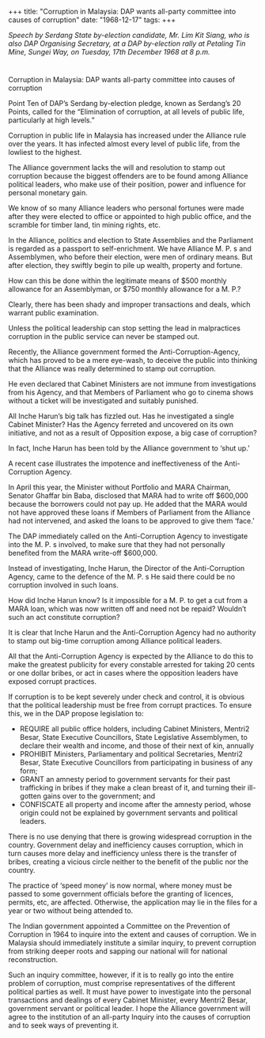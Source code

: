 +++ 
title: "Corruption in Malaysia: DAP wants all-party committee into causes of corruption"
date: "1968-12-17"
tags:
+++

_Speech by Serdang State by-election candidate, Mr. Lim Kit Siang, who is also DAP Organising Secretary, at a DAP by-election rally at Petaling Tin Mine, Sungei Way, on Tuesday, 17th December 1968 at 8 p.m._
# 
Corruption in Malaysia: DAP wants all-party committee into causes of corruption

Point Ten of DAP’s Serdang by-election pledge, known as Serdang’s 20 Points, called for the “Elimination of corruption, at all levels of public life, particularly at high levels.”

Corruption in public life in Malaysia has increased under the Alliance rule over the years. It has infected almost every level of public life, from the lowliest to the highest.

The Alliance government lacks the will and resolution to stamp out corruption because the biggest offenders are to be found among Alliance political leaders, who make use of their position, power and influence for personal monetary gain.</u>

We know of so many Alliance leaders who personal fortunes were made after they were elected to office or appointed to high public office, and the scramble for timber land, tin mining rights, etc.

In the Alliance, politics and election to State Assemblies and the Parliament is regarded as a passport to self-enrichment. We have Alliance M. P. s and Assemblymen, who before their election, were men of ordinary means. But after election, they swiftly begin to pile up wealth, property and fortune.

How can this be done within the legitimate means of $500 monthly allowance for an Assemblyman, or $750 monthly allowance for a M. P.?

Clearly, there has been shady and improper transactions and deals, which warrant public examination.

Unless the political leadership can stop setting the lead in malpractices corruption in the public service can never be stamped out.

Recently, the Alliance government formed the Anti-Corruption-Agency, which has proved to be a mere eye-wash, to deceive the public into thinking that the Alliance was really determined to stamp out corruption.

He even declared that Cabinet Ministers are not immune from investigations from his Agency, and that Members of Parliament who go to cinema shows without a ticket will be investigated and suitably punished.

All Inche Harun’s big talk has fizzled out. Has he investigated a single Cabinet Minister? Has the Agency ferreted and uncovered on its own initiative, and not as a result of Opposition expose, a big case of corruption?

In fact, Inche Harun has been told by the Alliance government to ‘shut up.’

A recent case illustrates the impotence and ineffectiveness of the Anti-Corruption Agency.

In April this year, the Minister without Portfolio and MARA Chairman, Senator Ghaffar bin Baba, disclosed that MARA had to write off $600,000 because the borrowers could not pay up. He added that the MARA would not have approved these loans if Members of Parliament from the Alliance had not intervened, and asked the loans to be approved to give them ‘face.’

The DAP immediately called on the Anti-Corruption Agency to investigate into the M. P. s involved, to make sure that they had not personally benefited from the MARA write-off $600,000.

Instead of investigating, Inche Harun, the Director of the Anti-Corruption Agency, came to the defence of the M. P. s He said there could be no corruption involved in such loans.

How did Inche Harun know? Is it impossible for a M. P. to get a cut from a MARA loan, which was now written off and need not be repaid? Wouldn’t such an act constitute corruption?

It is clear that Inche Harun and the Anti-Corruption Agency had no authority to stamp out big-time corruption among Alliance political leaders.

All that the Anti-Corruption Agency is expected by the Alliance to do this to make the greatest publicity for every constable arrested for taking 20 cents or one dollar bribes, or act in cases where the opposition leaders have exposed corrupt practices.

If corruption is to be kept severely under check and control, it is obvious that the political leadership must be free from corrupt practices. To ensure this, we in the DAP propose legislation to:

* REQUIRE all public office holders, including Cabinet Ministers, Mentri2 Besar, State Executive Councillors, State Legislative Assemblymen, to declare their wealth and income, and those of their next of kin, annually
* PROHIBIT Ministers, Parliamentary and political Secretaries, Mentri2 Besar, State Executive Councillors from participating in business of any form;
* GRANT an amnesty period to government servants for their past trafficking in bribes if they make a clean breast of it, and turning their ill-gotten gains over to the government; and
* CONFISCATE all property and income after the amnesty period, whose origin could not be explained by government servants and political leaders.

There is no use denying that there is growing widespread corruption in the country. Government delay and inefficiency causes corruption, which in turn causes more delay and inefficiency unless there is the transfer of bribes, creating a vicious circle neither to the benefit of the public nor the country.

The practice of ‘speed money’ is now normal, where money must be passed to some government officials before the granting of licences, permits, etc, are affected. Otherwise, the application may lie in the files for a year or two without being attended to.

The Indian government appointed a Committee on the Prevention of Corruption in 1964 to inquire into the extent and causes of corruption. We in Malaysia should immediately institute a similar inquiry, to prevent corruption from striking deeper roots and sapping our national will for national reconstruction.

Such an inquiry committee, however, if it is to really go into the entire problem of corruption, must comprise representatives of the different political parties as well. It must have power to investigate into the personal transactions and dealings of every Cabinet Minister, every Mentri2 Besar, government servant or political leader. I hope the Alliance government will agree to the institution of an all-party Inquiry into the causes of corruption and to seek ways of preventing it.
 

